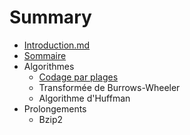 # Summary

* [Introduction.md](Dossier-projet/Introduction.md)
* [Sommaire](Dossier-projet/Sommaire.md)
* Algorithmes
   * [Codage par plages](Codage-par-plages.md)
   * Transformée de Burrows-Wheeler
   * Algorithme d'Huffman
* Prolongements
   * Bzip2

